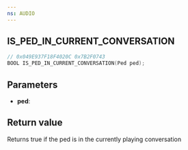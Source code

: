 ```yaml
---
ns: AUDIO
---
```

## IS_PED_IN_CURRENT_CONVERSATION

```c
// 0x049E937F18F4020C 0x7B2F0743
BOOL IS_PED_IN_CURRENT_CONVERSATION(Ped ped);
```


## Parameters
* **ped**:

## Return value
Returns true if the ped is in the currently playing conversation

